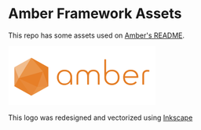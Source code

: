 # Amber Framework Assets

This repo has some assets used on [Amber's README](https://github.com/amberframework/amber).

![amber](https://raw.githubusercontent.com/amberframework/site-assets/master/images/amber-horizontal.png)

This logo was redesigned and vectorized using [Inkscape](https://inkscape.org/)
